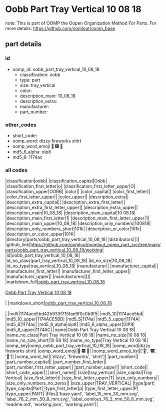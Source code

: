 # Oobb Part Tray Vertical 10 08 18  

note: This is part of OOMP the Oopen Organization Method For Parts. For more details: https://github.com/oomlout/oomp_base

##  part details





### id
* oomp_id: oobb_part_tray_vertical_10_08_18
  * classification: oobb
  * type: part
  * size: tray_vertical
  * color: 
  * description_main: 10_08_18
  * description_extra: 
  * manufacturer: 
  * part_number: 

### other_codes
* short_code: 
* oomp_word: dizzy fireworks shirt
* oomp_word_emoji :dizzy: :fireworks: :shirt:
* md5_6_alpha: oip8
* md5_6: 1174ac

### all codes 
|classification|oobb|
|classification_capital|Oobb|
|classification_first_letter|o|
|classification_first_letter_upper|O|
|classification_upper|OOBB|
|color||
|color_capital||
|color_first_letter||
|color_first_letter_upper||
|color_upper||
|description_extra||
|description_extra_capital||
|description_extra_first_letter||
|description_extra_first_letter_upper||
|description_extra_upper||
|description_main|10_08_18|
|description_main_capital|10 08.18|
|description_main_first_letter|1|
|description_main_first_letter_upper|1|
|description_main_upper|10_08_18|
|description_only_numbers|100818|
|description_only_numbers_short|101k|
|description_or_color|101k|
|description_or_color_upper|101K|
|directory|parts/oobb_part_tray_vertical_10_08_18|
|distributors|[]|
|github_link|https://github.com/oomlout/oomlout_oomp_part_src/tree/main/parts/oobb_part_tray_vertical_10_08_18/working|
|id|oobb_part_tray_vertical_10_08_18|
|id_no_class|part_tray_vertical_10_08_18|
|id_no_size|10_08_18|
|id_no_type|tray_vertical_10_08_18|
|manufacturer||
|manufacturer_capital||
|manufacturer_first_letter||
|manufacturer_first_letter_upper||
|manufacturer_upper||
|manufacturers|[]|
|markdown_full|[oobb_part_tray_vertical_10_08_18](https://github.com/oomlout/oomlout_oomp_part_src/tree/main/parts/oobb_part_tray_vertical_10_08_18/working)<br>[](https://github.com/oomlout/oomlout_oomp_part_src/tree/main/parts/oobb_part_tray_vertical_10_08_18/working)<br>[Oobb Part Tray Vertical 10 08 18](https://github.com/oomlout/oomlout_oomp_part_src/tree/main/parts/oobb_part_tray_vertical_10_08_18/working)<br><br>|
|markdown_short|[oobb_part_tray_vertical_10_08_18](https://github.com/oomlout/oomlout_oomp_part_src/tree/main/parts/oobb_part_tray_vertical_10_08_18/working)<br><br>|
|md5|1174ace5bd42b933f715fae9f0c0b9f5|
|md5_10|1174ace5bd|
|md5_10_upper|1174ACE5BD|
|md5_5|1174a|
|md5_5_upper|1174A|
|md5_6|1174ac|
|md5_6_alpha|oip8|
|md5_6_alpha_upper|OIP8|
|md5_6_upper|1174AC|
|name|Oobb Part Tray Vertical 10 08 18|
|name_no_class|Part Tray Vertical 10 08 18|
|name_no_size|10 08 18|
|name_no_size_short|10 08 18|
|name_no_type|Tray Vertical 10 08 18|
|oomp_key|oomp_oobb_part_tray_vertical_10_08_18|
|oomp_word|dizzy fireworks shirt|
|oomp_word_emoji|:dizzy: :fireworks: :shirt:|
|oomp_word_emoji_list|[':dizzy:', ':fireworks:', ':shirt:']|
|oomp_word_list|['dizzy', 'fireworks', 'shirt']|
|part_number||
|part_number_capital||
|part_number_first_letter||
|part_number_first_letter_upper||
|part_number_upper||
|short_code||
|short_code_upper||
|short_name||
|size|tray_vertical|
|size_capital|Tray Vertical|
|size_first_letter|t|
|size_first_letter_upper|T|
|size_only_numbers||
|size_only_numbers_no_zeros||
|size_upper|TRAY_VERTICAL|
|type|part|
|type_capital|Part|
|type_first_letter|p|
|type_first_letter_upper|P|
|type_upper|PART|
|files|['base.yaml', 'label_15_mm_30_mm.svg', 'label_76_2_mm_50_8_mm.svg', 'label_oomlout_76_2_mm_50_8_mm.svg', 'readme.md', 'working.json', 'working.yaml']|
